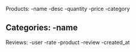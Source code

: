Products:
-name
-desc
-quantity
-price
-category

Categories:
-name
-

Reviews:
-user
-rate
-product
-review
-created_at